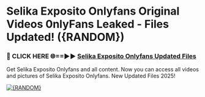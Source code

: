 # Selika Exposito Onlyfans Original Videos 0nlyFans Leaked - Files Updated! ({RANDOM})

<h3>🔴 CLICK HERE 🌐==►► <a href="https://betterlinks.top/A2PfLJ" rel="nofollow">Selika Exposito Onlyfans Updated Files</a></h3>

Get Selika Exposito Onlyfans and all content. Now you can access all videos and pictures of Selika Exposito Onlyfans. New Updated Files 2025!

[![{RANDOM}](https://i.imgur.com/ppqm5kG.gif)](https://betterlinks.top/A2PfLJ)